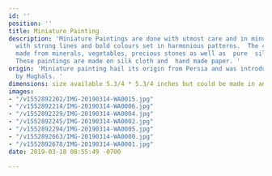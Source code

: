 ```yaml
---
id: ''
position: ''
title: Miniature Painting
description: 'Miniature Paintings are done with utmost care and in minute details
  with strong lines and bold colours set in harmonious patterns.  The colours are
  made from minerals, vegetables, precious stones as well as  pure  silver and gold.
  These paintings are made on silk cloth and  hand made paper. '
origin: 'Miniature painting hail its origin from Persia and was introduced in India
  by Mughals. '
dimensions: size available 5.3/4 * 5.3/4 inches but could be made in any dimensions.
images:
- "/v1552892202/IMG-20190314-WA0015.jpg"
- "/v1552892214/IMG-20190314-WA0006.jpg"
- "/v1552892229/IMG-20190314-WA0004.jpg"
- "/v1552892245/IMG-20190314-WA0002.jpg"
- "/v1552892294/IMG-20190314-WA0005.jpg"
- "/v1552892663/IMG-20190314-WA0000.jpg"
- "/v1552892678/IMG-20190314-WA0001.jpg"
date: 2019-03-18 08:55:49 -0700

---
```

